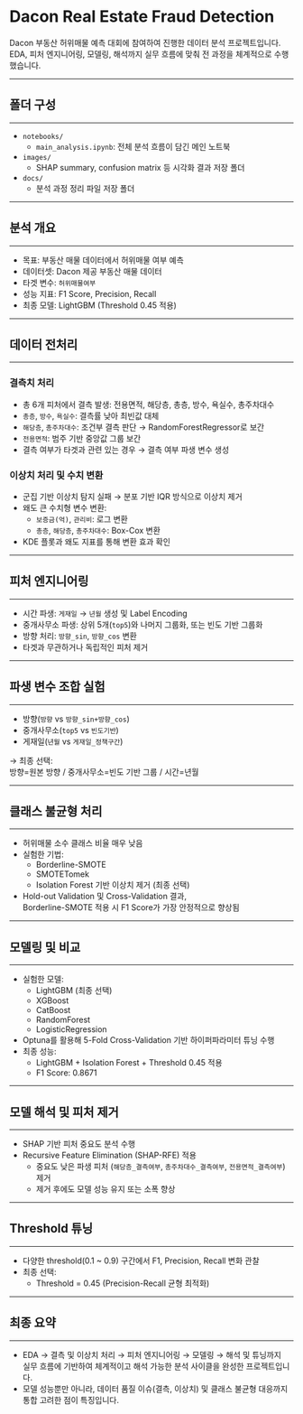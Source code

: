 # Dacon Real Estate Fraud Detection

Dacon 부동산 허위매물 예측 대회에 참여하여 진행한 데이터 분석 프로젝트입니다.  
EDA, 피처 엔지니어링, 모델링, 해석까지 실무 흐름에 맞춰 전 과정을 체계적으로 수행했습니다.

---

## 폴더 구성
---
- `notebooks/`
  - `main_analysis.ipynb`: 전체 분석 흐름이 담긴 메인 노트북
- `images/`
  - SHAP summary, confusion matrix 등 시각화 결과 저장 폴더
- `docs/`
  - 분석 과정 정리 파일 저장 폴더

---

## 분석 개요
---
- 목표: 부동산 매물 데이터에서 허위매물 여부 예측
- 데이터셋: Dacon 제공 부동산 매물 데이터
- 타겟 변수: `허위매물여부`
- 성능 지표: F1 Score, Precision, Recall
- 최종 모델: LightGBM (Threshold 0.45 적용)

---

## 데이터 전처리
---
### 결측치 처리
- 총 6개 피처에서 결측 발생: 전용면적, 해당층, 총층, 방수, 욕실수, 총주차대수
- `총층`, `방수`, `욕실수`: 결측률 낮아 최빈값 대체
- `해당층`, `총주차대수`: 조건부 결측 판단 → RandomForestRegressor로 보간
- `전용면적`: 범주 기반 중앙값 그룹 보간
- 결측 여부가 타겟과 관련 있는 경우 → 결측 여부 파생 변수 생성

### 이상치 처리 및 수치 변환
- 군집 기반 이상치 탐지 실패 → 분포 기반 IQR 방식으로 이상치 제거
- 왜도 큰 수치형 변수 변환:
  - `보증금(억)`, `관리비`: 로그 변환
  - `총층`, `해당층`, `총주차대수`: Box-Cox 변환
- KDE 플롯과 왜도 지표를 통해 변환 효과 확인

---

## 피처 엔지니어링
---
- 시간 파생: `게재일` → `년월` 생성 및 Label Encoding
- 중개사무소 파생: 상위 5개(`top5`)와 나머지 그룹화, 또는 빈도 기반 그룹화
- 방향 처리: `방향_sin`, `방향_cos` 변환
- 타겟과 무관하거나 독립적인 피처 제거

---

##  파생 변수 조합 실험
---
- 방향(`방향` vs `방향_sin+방향_cos`)
- 중개사무소(`top5` vs `빈도기반`)
- 게재일(`년월` vs `게재일_정책구간`)

→ 최종 선택:  
방향=원본 방향 / 중개사무소=빈도 기반 그룹 / 시간=년월

---

## 클래스 불균형 처리
---
- 허위매물 소수 클래스 비율 매우 낮음
- 실험한 기법:
  - Borderline-SMOTE
  - SMOTETomek
  - Isolation Forest 기반 이상치 제거 (최종 선택)
- Hold-out Validation 및 Cross-Validation 결과,  
  Borderline-SMOTE 적용 시 F1 Score가 가장 안정적으로 향상됨

---

## 모델링 및 비교
---
- 실험한 모델:
  - LightGBM (최종 선택)
  - XGBoost
  - CatBoost
  - RandomForest
  - LogisticRegression
- Optuna를 활용해 5-Fold Cross-Validation 기반 하이퍼파라미터 튜닝 수행
- 최종 성능:
  - LightGBM + Isolation Forest + Threshold 0.45 적용
  - F1 Score: 0.8671

---

## 모델 해석 및 피처 제거
---
- SHAP 기반 피처 중요도 분석 수행
- Recursive Feature Elimination (SHAP-RFE) 적용
  - 중요도 낮은 파생 피처 (`해당층_결측여부`, `총주차대수_결측여부`, `전용면적_결측여부`) 제거
  - 제거 후에도 모델 성능 유지 또는 소폭 향상

---

## Threshold 튜닝
---
- 다양한 threshold(0.1 ~ 0.9) 구간에서 F1, Precision, Recall 변화 관찰
- 최종 선택:
  - Threshold = 0.45 (Precision-Recall 균형 최적화)


---

## 최종 요약
---
- EDA → 결측 및 이상치 처리 → 피처 엔지니어링 → 모델링 → 해석 및 튜닝까지  
  실무 흐름에 기반하여 체계적이고 해석 가능한 분석 사이클을 완성한 프로젝트입니다.
- 모델 성능뿐만 아니라, 데이터 품질 이슈(결측, 이상치) 및 클래스 불균형 대응까지 통합 고려한 점이 특징입니다.